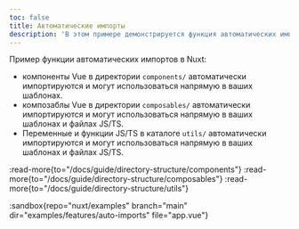 ```yaml
---
toc: false
title: Автоматические импорты
description: 'В этом примере демонстрируется функция автоматических импортов в Nuxt.'
---
```


Пример функции автоматических импортов в Nuxt:
- компоненты Vue в директории `components/` автоматически импортируются и могут использоваться напрямую в ваших шаблонах.
- композаблы Vue в директории `composables/` автоматически импортируются и могут использоваться напрямую в ваших шаблонах и файлах JS/TS.
- Переменные и функции JS/TS в каталоге `utils/` автоматически импортируются и могут использоваться напрямую в ваших шаблонах и файлах JS/TS.

:read-more{to="/docs/guide/directory-structure/components"}
:read-more{to="/docs/guide/directory-structure/composables"}
:read-more{to="/docs/guide/directory-structure/utils"}

:sandbox{repo="nuxt/examples" branch="main" dir="examples/features/auto-imports" file="app.vue"}
